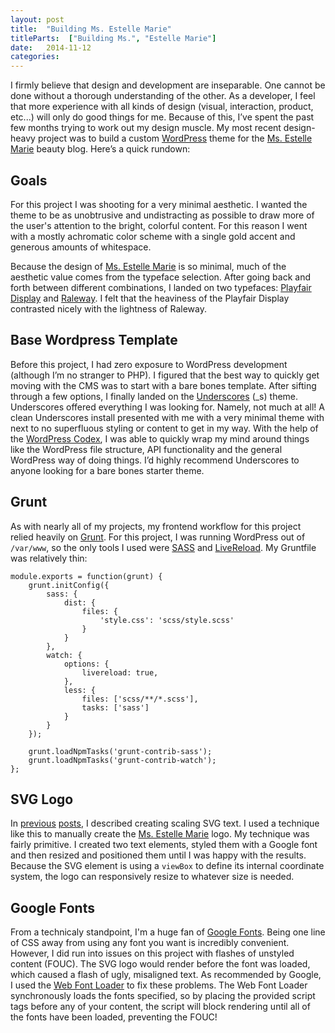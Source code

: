 ```yaml
---
layout: post
title:  "Building Ms. Estelle Marie"
titleParts:  ["Building Ms.", "Estelle Marie"]
date:   2014-11-12
categories:
---
```


I firmly believe that design and development are inseparable. One cannot be done without a thorough understanding of the other. As a developer, I feel that more experience with all kinds of design (visual, interaction, product, etc...) will only do good things for me. Because of this, I’ve spent the past few months trying to work out my design muscle. My most recent design-heavy project was to build a custom [WordPress](https://wordpress.com/) theme for the [Ms. Estelle Marie](http://www.msestellemarie.com/) beauty blog. Here’s a quick rundown:

## Goals

For this project I was shooting for a very minimal aesthetic. I wanted the theme to be as unobtrusive and undistracting as possible to draw more of the user's attention to the bright, colorful content. For this reason I went with a mostly achromatic color scheme with a single gold accent and generous amounts of whitespace.

Because the design of [Ms. Estelle Marie](http://www.msestellemarie.com/) is so minimal, much of the aesthetic value comes from the typeface selection. After going back and forth between different combinations, I landed on two typefaces: [Playfair Display](http://www.google.com/fonts/specimen/Playfair+Display) and [Raleway](http://www.google.com/fonts/specimen/Raleway). I felt that the heaviness of the Playfair Display contrasted nicely with the lightness of Raleway.

## Base Wordpress Template

Before this project, I had zero exposure to WordPress development (although I’m no stranger to PHP). I figured that the best way to quickly get moving with the CMS was to start with a bare bones template. After sifting through a few options, I finally landed on the [Underscores](http://underscores.me/) (_s) theme. Underscores offered everything I was looking for. Namely, not much at all! A clean Underscores install presented with me with a very minimal theme with next to no superfluous styling or content to get in my way. With the help of the [WordPress Codex](http://codex.wordpress.org/), I was able to quickly wrap my mind around things like the WordPress file structure, API functionality and the general WordPress way of doing things. I’d highly recommend Underscores to anyone looking for a bare bones starter theme.

## Grunt

As with nearly all of my projects, my frontend workflow for this project relied heavily on [Grunt](http://gruntjs.com/). For this project, I was running WordPress out of <code class="language-*">/var/www</code>, so the only tools I used were [SASS](http://sass-lang.com/) and [LiveReload](http://livereload.com/). My Gruntfile was relatively thin:

<pre><code class="language-javascript">module.exports = function(grunt) {
    grunt.initConfig({
        sass: {
            dist: {
                files: {
                    'style.css': 'scss/style.scss'
                }
            }
        },
        watch: {
            options: {
                livereload: true,
            },
            less: {
                files: ['scss/**/*.scss'],
                tasks: ['sass']
            }
        }
    });

    grunt.loadNpmTasks('grunt-contrib-sass');
    grunt.loadNpmTasks('grunt-contrib-watch');
};</code></pre>

## SVG Logo

In [previous](http://1pxsolidtomato.com/2014/10/08/quest-for-scalable-svg-text/) [posts](http://1pxsolidtomato.com/2014/09/09/responsive-svg-height-issue/), I described creating scaling SVG text. I used a technique like this to manually create the [Ms. Estelle Marie](http://www.msestellemarie.com/) logo. My technique was fairly primitive. I created two text elements, styled them with a Google font and then resized and positioned them until I was happy with the results. Because the SVG element is using a <code class="language-*">viewBox</code> to define its internal coordinate system, the logo can responsively resize to whatever size is needed.

## Google Fonts

From a technicaly standpoint, I'm a huge fan of [Google Fonts](http://www.google.com/fonts). Being one line of CSS away from using any font you want is incredibly convenient. However, I did run into issues on this project with flashes of unstyled content (FOUC). The SVG logo would render before the font was loaded, which caused a flash of ugly, misaligned text. As recommended by Google, I used the [Web Font Loader](https://github.com/typekit/webfontloader) to fix these problems. The Web Font Loader synchronously loads the fonts specified, so by placing the provided script tags before any of your content, the script will block rendering until all of the fonts have been loaded, preventing the FOUC!